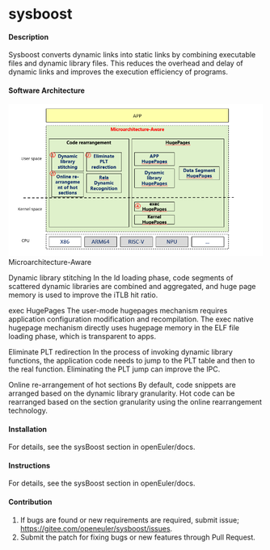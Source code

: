 # sysboost

#### Description
Sysboost converts dynamic links into static links by combining executable files and dynamic library files. This reduces the overhead and delay of dynamic links and improves the execution efficiency of programs.

#### Software Architecture
![](doc/img/sysBoost-stack-en.png)
Microarchitecture-Aware

Dynamic library stitching
In the ld loading phase, code segments of scattered dynamic libraries are combined and aggregated, and huge page memory is used to improve the iTLB hit ratio.

exec HugePages
The user-mode hugepages mechanism requires application configuration modification and recompilation. The exec native hugepage mechanism directly uses hugepage memory in the ELF file loading phase, which is transparent to apps.

Eliminate PLT redirection
In the process of invoking dynamic library functions, the application code needs to jump to the PLT table and then to the real function. Eliminating the PLT jump can improve the IPC.

Online re-arrangement of hot sections
By default, code snippets are arranged based on the dynamic library granularity. Hot code can be rearranged based on the section granularity using the online rearrangement technology.
#### Installation
For details, see the sysBoost section in openEuler/docs.

#### Instructions
For details, see the sysBoost section in openEuler/docs.

#### Contribution
1. If bugs are found or new requirements are required, submit issue; https://gitee.com/openeuler/sysboost/issues.
2. Submit the patch for fixing bugs or new features through Pull Request.
